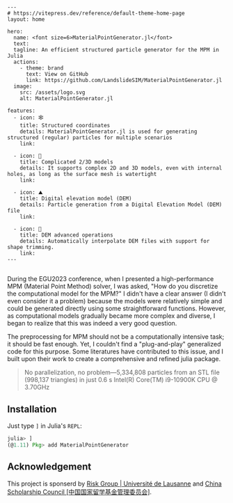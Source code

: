 ```@raw html
---
# https://vitepress.dev/reference/default-theme-home-page
layout: home

hero:
  name: <font size=6>MaterialPointGenerator.jl</font>
  text: 
  tagline: An efficient structured particle generator for the MPM in Julia 
  actions:
    - theme: brand
      text: View on GitHub
      link: https://github.com/LandslideSIM/MaterialPointGenerator.jl
  image:
    src: /assets/logo.svg
    alt: MaterialPointGenerator.jl

features:
  - icon: 🕸️
    title: Structured coordinates
    details: MaterialPointGenerator.jl is used for generating structured (regular) particles for multiple scenarios
    link: 

  - icon: 🧠
    title: Complicated 2/3D models
    details: It supports complex 2D and 3D models, even with internal holes, as long as the surface mesh is watertight
    link:

  - icon: ⛰️
    title: Digital elevation model (DEM)
    details: Particle generation from a Digital Elevation Model (DEM) file  
    link: 

  - icon: 🧩
    title: DEM advanced operations
    details: Automatically interpolate DEM files with support for shape trimming.
    link:
---
```

##

During the EGU2023 conference, when I presented a high-performance MPM  (Material Point Method) solver, I was asked, 
"How do you discretize the computational model for the MPM?" I didn't have a clear answer (I didn't even consider it a problem) because the models were relatively simple and could be generated directly using some straightforward functions. However, as computational models gradually became more complex and diverse, I began to realize that this was indeed a very good question. 

The preprocessing for MPM should not be a computationally intensive task; it should be fast enough. Yet, I couldn't find a "plug-and-play" generalized code for this purpose. Some literatures have contributed to this issue, and I built upon their work to create a comprehensive and refined julia package. 

> No parallelization, no problem—5,334,808 particles from an STL file (998,137 triangles) in just 0.6 s
> Intel(R) Core(TM) i9-10900K CPU @ 3.70GHz

## Installation

Just type `]` in Julia's  `REPL`:

```julia
julia> ]
(@1.11) Pkg> add MaterialPointGenerator
```

## Acknowledgement

This project is sponserd by [Risk Group | Université de Lausanne](https://wp.unil.ch/risk/) and [China Scholarship Council [中国国家留学基金管理委员会]](https://www.csc.edu.cn/).